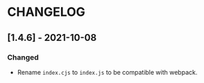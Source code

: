 # CHANGELOG

## [1.4.6] - 2021-10-08
### Changed
- Rename `index.cjs` to `index.js` to be compatible with webpack.